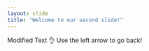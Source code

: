 ```yaml
---
layout: slide
title: "Welcome to our second slide!"
---
```

Modified Text 👌
Use the left arrow to go back!
